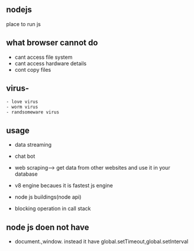 ## nodejs

place to run js

## what browser cannot do

- cant access file system
- cant access hardware details
- cont copy files

## virus-

    - love virus
    - worm virus
    - randsomeware virus

## usage

- data streaming
- chat bot
- web scraping--> get data from other websites and use it in your database

- v8 engine becaues it is fastest js engine
- node js buildings(node api)
- blocking operation in call stack

## node js doen not have

- document.,window. instead it have global.setTimeout,global.setInterval
